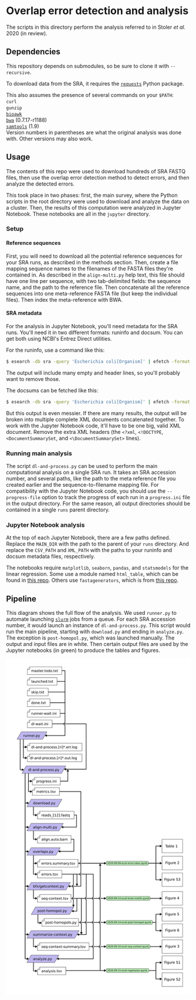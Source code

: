 # Overlap error detection and analysis

The scripts in this directory perform the analysis referred to in Stoler _et al._ 2020 (in review).

## Dependencies

This repository depends on submodules, so be sure to clone it with `--recursive`.

To download data from the SRA, it requires the [`requests`](https://requests.readthedocs.io/en/master/) Python package.

This also assumes the presence of several commands on your `$PATH`:  
`curl`  
`gunzip`  
[`bioawk`](https://github.com/lh3/bioawk)  
[`bwa`](https://github.com/lh3/bwa) (0.7.17-r1188)  
[`samtools`](https://github.com/samtools/samtools) (1.9)  
Version numbers in parentheses are what the original analysis was done with. Other versions may also work.

## Usage

The contents of this repo were used to download hundreds of SRA FASTQ files, then use the overlap error detection method to detect errors, and then analyze the detected errors.

This took place in two phases: first, the main survey, where the Python scripts in the root directory were used to download and analyze the data on a cluster. Then, the results of this computation were analyzed in Jupyter Notebook. These notebooks are all in the `jupyter` directory.

### Setup

#### Reference sequences

First, you will need to download all the potential reference sequences for your SRA runs, as described in the methods section. Then, create a file mapping sequence names to the filenames of the FASTA files they're contained in. As described in the `align-multi.py` help text, this file should have one line per sequence, with two tab-delimited fields: the sequence name, and the path to the reference file. Then concatenate all the reference sequences into one meta-reference FASTA file (but keep the individual files). Then index the meta-reference with BWA.

#### SRA metadata

For the analysis in Jupyter Notebook, you'll need metadata for the SRA runs. You'll need it in two different formats: runinfo and docsum. You can get both using NCBI's Entrez Direct utilities.

For the runinfo, use a command like this:
```bash
$ esearch -db sra -query 'Escherichia coli[Organism]' | efetch -format runinfo > sra.runinfo.csv
```
The output will include many empty and header lines, so you'll probably want to remove those.

The docsums can be fetched like this:
```bash
$ esearch -db sra -query 'Escherichia coli[Organism]' | efetch -format docsum > sra.docsum.raw.xml
```
But this output is even messier. If there are many results, the output will be broken into multiple complete XML documents concatenated together. To work with the Jupyter Notebook code, it'll have to be one big, valid XML document. Remove the extra XML headers (the `<?xml`, `<!DOCTYPE`, `<DocumentSummarySet`, and `<\DocumentSummarySet>` lines).

### Running main analysis

The script `dl-and-process.py` can be used to perform the main computational analysis on a single SRA run. It takes an SRA accession number, and several paths, like the path to the meta reference file you created earlier and the sequence-to-filename mapping file. For compatibility with the Jupyter Notebook code, you should use the `--progress-file` option to track the progress of each run in a `progress.ini` file in the output directory. For the same reason, all output directories should be contained in a single `runs` parent directory.

### Jupyter Notebook analysis

At the top of each Jupyter Notebook, there are a few paths defined. Replace the `MAIN_DIR` with the path to the parent of your `runs` directory. And replace the `CSV_PATH` and `XML_PATH` with the paths to your runinfo and docsum metadata files, respectively.

The notebooks require `matplotlib`, `seaborn`, `pandas`, and `statsmodels` for the linear regression. Some use a module named `html_table`, which can be found in [this repo](https://github.com/NickSto/utillib). Others use `fastagenerators`, which is from [this repo](https://github.com/makovalab-psu/nick-bfx).

## Pipeline

This diagram shows the full flow of the analysis. We used `runner.py` to automate launching [`slurm`](https://slurm.schedmd.com/) jobs from a queue. For each SRA accession number, it would launch an instance of `dl-and-process.py`. This script would run the main pipeline, starting with `download.py` and ending in `analyze.py`. The exception is `post-homopol.py`, which was launched manually. The output and input files are in white. Then certain output files are used by the Jupyter notebooks (in green) to produce the tables and figures.

![Pipeline diagram](doc/analysis-flow.png "Pipeline diagram")
